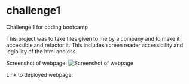 # challenge1
Challenge 1 for coding bootcamp

This project was to take files given to me by a company and to make it accessible and refactor it. 
This includes screen reader accessibility and legibility of the html and css.


Screenshot of webpage:
![Screenshot of webpage](./assets/images/ScreenShot)

Link to deployed webpage:

[Challenge 1]:(https://zanderson1998.github.io/challenge1/)
